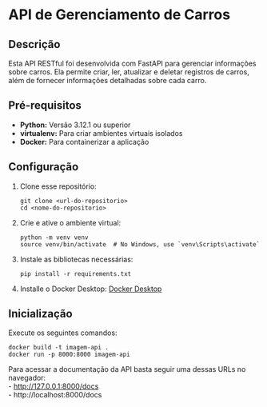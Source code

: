 # API de Gerenciamento de Carros

## Descrição

Esta API RESTful foi desenvolvida com FastAPI para gerenciar informações sobre carros. Ela permite criar, ler, atualizar e deletar registros de carros, além de fornecer informações detalhadas sobre cada carro.

## Pré-requisitos

* **Python:** Versão 3.12.1 ou superior
* **virtualenv:** Para criar ambientes virtuais isolados
* **Docker:** Para containerizar a aplicação

## Configuração

1. Clone esse repositório:
    ```
    git clone <url-do-repositorio>
    cd <nome-do-repositorio>
    ```

2. Crie e ative o ambiente virtual:
    ```
    python -m venv venv
    source venv/bin/activate  # No Windows, use `venv\Scripts\activate`
    ```

3. Instale as bibliotecas necessárias:
    ```
    pip install -r requirements.txt
    ```

4. Installe o Docker Desktop: 
    <a href="https://www.docker.com/products/docker-desktop/" target="_blank">Docker Desktop</a>

## Inicialização

Execute os seguintes comandos:
```
docker build -t imagem-api .
docker run -p 8000:8000 imagem-api
```

Para acessar a documentação da API basta seguir uma dessas URLs no navegador:<br>
    - http://127.0.0.1:8000/docs<br>
    - http://localhost:8000/docs